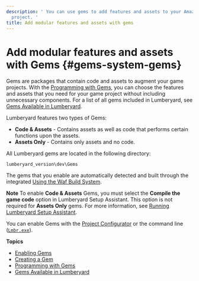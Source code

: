 ```yaml
---
description: ' You can use gems to add features and assets to your Amazon Lumberyard game
  project. '
title: Add modular features and assets with gems
---
```

# Add modular features and assets with Gems {#gems-system-gems}

Gems are packages that contain code and assets to augment your game projects\. With the [Programming with Gems](/docs/userguide/gems/_index.md), you can choose the features and assets that you need for your game project without including unnecessary components\. For a list of all gems included in Lumberyard, see [Gems Available in Lumberyard](/docs/user-guide/features/gems/list.md)\.

Lumberyard features two types of Gems:
+ **Code & Assets** - Contains assets as well as code that performs certain functions upon the assets\.
+ **Assets Only** - Contains only assets and no code\.

All Lumberyard gems are located in the following directory:

`lumberyard_version\dev\Gems`

The gems that you enable are automatically detected and built through the integrated [Using the Waf Build System](/docs/userguide/waf/intro.md)\.

**Note**
To enable **Code & Assets** Gems, you must select the **Compile the game code** option in Lumberyard Setup Assistant\. This option is not required for **Assets Only** gems\. For more information, see [Running Lumberyard Setup Assistant](/docs/userguide/lumberyard-launcher-using.md)\.

You can enable Gems with the [Project Configurator](/docs/userguide/configurator/projects.md) or the command line \([`Lmbr.exe`](/docs/userguide/lmbr-exe.md)\)\.

**Topics**
+ [Enabling Gems](/docs/userguide/gems/using-project-configurator.md)
+ [Creating a Gem](/docs/user-guide/features/engine/gems/_index.md)
+ [Programming with Gems](/docs/userguide/gems/_index.md)
+ [Gems Available in Lumberyard](/docs/user-guide/features/gems/list.md)